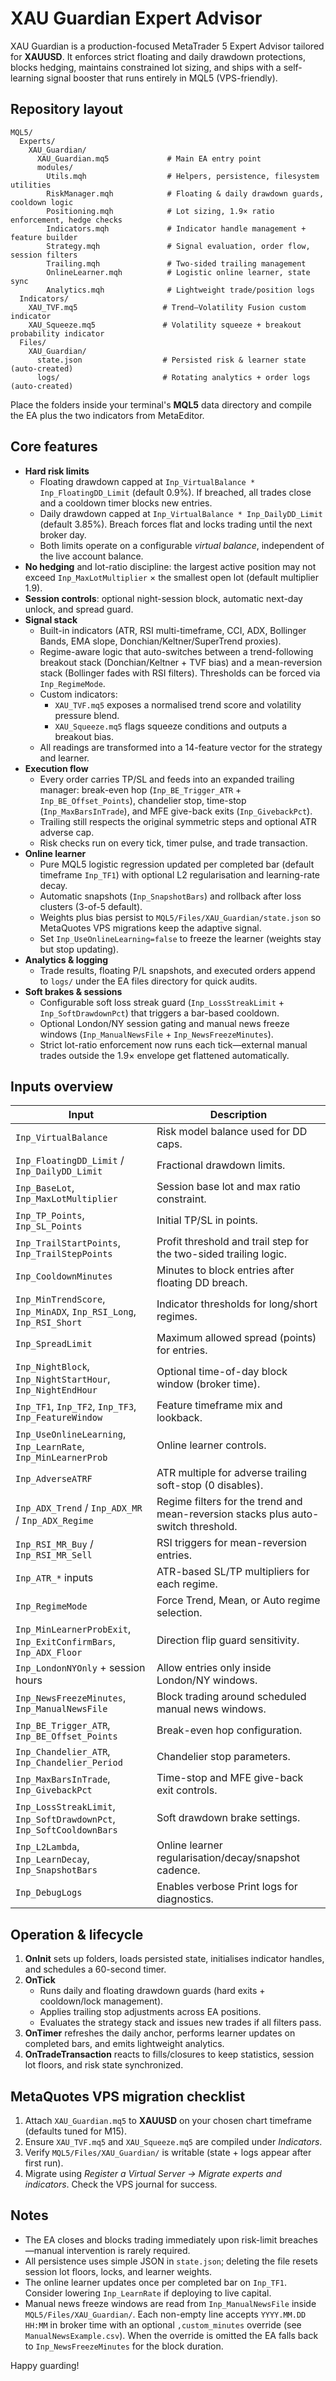 # XAU Guardian Expert Advisor

XAU Guardian is a production-focused MetaTrader 5 Expert Advisor tailored for **XAUUSD**. It enforces strict floating and daily drawdown protections, blocks hedging, maintains constrained lot sizing, and ships with a self-learning signal booster that runs entirely in MQL5 (VPS-friendly).

## Repository layout

```
MQL5/
  Experts/
    XAU_Guardian/
      XAU_Guardian.mq5             # Main EA entry point
      modules/
        Utils.mqh                  # Helpers, persistence, filesystem utilities
        RiskManager.mqh            # Floating & daily drawdown guards, cooldown logic
        Positioning.mqh            # Lot sizing, 1.9× ratio enforcement, hedge checks
        Indicators.mqh             # Indicator handle management + feature builder
        Strategy.mqh               # Signal evaluation, order flow, session filters
        Trailing.mqh               # Two-sided trailing management
        OnlineLearner.mqh          # Logistic online learner, state sync
        Analytics.mqh              # Lightweight trade/position logs
  Indicators/
    XAU_TVF.mq5                   # Trend–Volatility Fusion custom indicator
    XAU_Squeeze.mq5               # Volatility squeeze + breakout probability indicator
  Files/
    XAU_Guardian/
      state.json                  # Persisted risk & learner state (auto-created)
      logs/                       # Rotating analytics + order logs (auto-created)
```

Place the folders inside your terminal's **MQL5** data directory and compile the EA plus the two indicators from MetaEditor.

## Core features

- **Hard risk limits**
  - Floating drawdown capped at `Inp_VirtualBalance * Inp_FloatingDD_Limit` (default 0.9%). If breached, all trades close and a cooldown timer blocks new entries.
  - Daily drawdown capped at `Inp_VirtualBalance * Inp_DailyDD_Limit` (default 3.85%). Breach forces flat and locks trading until the next broker day.
  - Both limits operate on a configurable *virtual balance*, independent of the live account balance.
- **No hedging** and lot-ratio discipline: the largest active position may not exceed `Inp_MaxLotMultiplier` × the smallest open lot (default multiplier 1.9).
- **Session controls**: optional night-session block, automatic next-day unlock, and spread guard.
- **Signal stack**
  - Built-in indicators (ATR, RSI multi-timeframe, CCI, ADX, Bollinger Bands, EMA slope, Donchian/Keltner/SuperTrend proxies).
  - Regime-aware logic that auto-switches between a trend-following breakout stack (Donchian/Keltner + TVF bias) and a mean-reversion
    stack (Bollinger fades with RSI filters). Thresholds can be forced via `Inp_RegimeMode`.
  - Custom indicators:
    - `XAU_TVF.mq5` exposes a normalised trend score and volatility pressure blend.
    - `XAU_Squeeze.mq5` flags squeeze conditions and outputs a breakout bias.
  - All readings are transformed into a 14-feature vector for the strategy and learner.
- **Execution flow**
  - Every order carries TP/SL and feeds into an expanded trailing manager: break-even hop (`Inp_BE_Trigger_ATR` + `Inp_BE_Offset_Points`),
    chandelier stop, time-stop (`Inp_MaxBarsInTrade`), and MFE give-back exits (`Inp_GivebackPct`).
  - Trailing still respects the original symmetric steps and optional ATR adverse cap.
  - Risk checks run on every tick, timer pulse, and trade transaction.
- **Online learner**
  - Pure MQL5 logistic regression updated per completed bar (default timeframe `Inp_TF1`) with optional L2 regularisation and learning-rate decay.
  - Automatic snapshots (`Inp_SnapshotBars`) and rollback after loss clusters (3-of-5 default).
  - Weights plus bias persist to `MQL5/Files/XAU_Guardian/state.json` so MetaQuotes VPS migrations keep the adaptive signal.
  - Set `Inp_UseOnlineLearning=false` to freeze the learner (weights stay but stop updating).
- **Analytics & logging**
  - Trade results, floating P/L snapshots, and executed orders append to `logs/` under the EA files directory for quick audits.
- **Soft brakes & sessions**
  - Configurable soft loss streak guard (`Inp_LossStreakLimit` + `Inp_SoftDrawdownPct`) that triggers a bar-based cooldown.
  - Optional London/NY session gating and manual news freeze windows (`Inp_ManualNewsFile` + `Inp_NewsFreezeMinutes`).
  - Strict lot-ratio enforcement now runs each tick—external manual trades outside the 1.9× envelope get flattened automatically.

## Inputs overview

| Input | Description |
| --- | --- |
| `Inp_VirtualBalance` | Risk model balance used for DD caps. |
| `Inp_FloatingDD_Limit` / `Inp_DailyDD_Limit` | Fractional drawdown limits. |
| `Inp_BaseLot`, `Inp_MaxLotMultiplier` | Session base lot and max ratio constraint. |
| `Inp_TP_Points`, `Inp_SL_Points` | Initial TP/SL in points. |
| `Inp_TrailStartPoints`, `Inp_TrailStepPoints` | Profit threshold and trail step for the two-sided trailing logic. |
| `Inp_CooldownMinutes` | Minutes to block entries after floating DD breach. |
| `Inp_MinTrendScore`, `Inp_MinADX`, `Inp_RSI_Long`, `Inp_RSI_Short` | Indicator thresholds for long/short regimes. |
| `Inp_SpreadLimit` | Maximum allowed spread (points) for entries. |
| `Inp_NightBlock`, `Inp_NightStartHour`, `Inp_NightEndHour` | Optional time-of-day block window (broker time). |
| `Inp_TF1`, `Inp_TF2`, `Inp_TF3`, `Inp_FeatureWindow` | Feature timeframe mix and lookback. |
| `Inp_UseOnlineLearning`, `Inp_LearnRate`, `Inp_MinLearnerProb` | Online learner controls. |
| `Inp_AdverseATRF` | ATR multiple for adverse trailing soft-stop (0 disables). |
| `Inp_ADX_Trend` / `Inp_ADX_MR` / `Inp_ADX_Regime` | Regime filters for the trend and mean-reversion stacks plus auto-switch threshold. |
| `Inp_RSI_MR_Buy` / `Inp_RSI_MR_Sell` | RSI triggers for mean-reversion entries. |
| `Inp_ATR_*` inputs | ATR-based SL/TP multipliers for each regime. |
| `Inp_RegimeMode` | Force Trend, Mean, or Auto regime selection. |
| `Inp_MinLearnerProbExit`, `Inp_ExitConfirmBars`, `Inp_ADX_Floor` | Direction flip guard sensitivity. |
| `Inp_LondonNYOnly` + session hours | Allow entries only inside London/NY windows. |
| `Inp_NewsFreezeMinutes`, `Inp_ManualNewsFile` | Block trading around scheduled manual news windows. |
| `Inp_BE_Trigger_ATR`, `Inp_BE_Offset_Points` | Break-even hop configuration. |
| `Inp_Chandelier_ATR`, `Inp_Chandelier_Period` | Chandelier stop parameters. |
| `Inp_MaxBarsInTrade`, `Inp_GivebackPct` | Time-stop and MFE give-back exit controls. |
| `Inp_LossStreakLimit`, `Inp_SoftDrawdownPct`, `Inp_SoftCooldownBars` | Soft drawdown brake settings. |
| `Inp_L2Lambda`, `Inp_LearnDecay`, `Inp_SnapshotBars` | Online learner regularisation/decay/snapshot cadence. |
| `Inp_DebugLogs` | Enables verbose Print logs for diagnostics. |

## Operation & lifecycle

1. **OnInit** sets up folders, loads persisted state, initialises indicator handles, and schedules a 60-second timer.
2. **OnTick**
   - Runs daily and floating drawdown guards (hard exits + cooldown/lock management).
   - Applies trailing stop adjustments across EA positions.
   - Evaluates the strategy stack and issues new trades if all filters pass.
3. **OnTimer** refreshes the daily anchor, performs learner updates on completed bars, and emits lightweight analytics.
4. **OnTradeTransaction** reacts to fills/closures to keep statistics, session lot floors, and risk state synchronized.

## MetaQuotes VPS migration checklist

1. Attach `XAU_Guardian.mq5` to **XAUUSD** on your chosen chart timeframe (defaults tuned for M15).
2. Ensure `XAU_TVF.mq5` and `XAU_Squeeze.mq5` are compiled under *Indicators*.
3. Verify `MQL5/Files/XAU_Guardian/` is writable (state + logs appear after first run).
4. Migrate using *Register a Virtual Server → Migrate experts and indicators*. Check the VPS journal for success.

## Notes

- The EA closes and blocks trading immediately upon risk-limit breaches—manual intervention is rarely required.
- All persistence uses simple JSON in `state.json`; deleting the file resets session lot floors, locks, and learner weights.
- The online learner updates once per completed bar on `Inp_TF1`. Consider lowering `Inp_LearnRate` if deploying to live capital.
- Manual news freeze windows are read from `Inp_ManualNewsFile` inside `MQL5/Files/XAU_Guardian/`. Each non-empty line accepts
  `YYYY.MM.DD HH:MM` in broker time with an optional `,custom_minutes` override (see `ManualNewsExample.csv`). When the override
  is omitted the EA falls back to `Inp_NewsFreezeMinutes` for the block duration.

Happy guarding!
